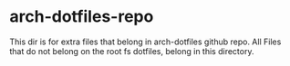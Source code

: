 # arch-dotfiles-repo

This dir is for extra files that belong in arch-dotfiles github repo. All Files that do not belong on the root fs dotfiles,
belong in this directory.
